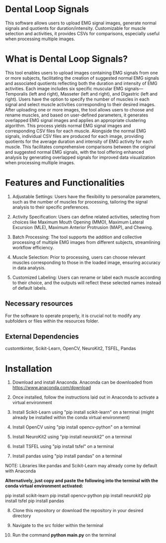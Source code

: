 # Dental Loop Signals

This software allows users to upload EMG signal images, generate normal signals and quotients for duration/intensity. Customizable for muscle selection and activities, it provides CSVs for comparisons, especially useful when processing multiple images.

# What is Dental Loop Signals?

This tool enables users to upload images containing EMG signals from one or more subjects, facilitating the creation of suggested normal EMG signals and associated quotients reflecting both the duration and intensity of EMG activities. Each image includes six specific muscular EMG signals—Temporalis (left and right), Masseter (left and right), and Digastric (left and right). Users have the option to specify the number of muscles in each signal and select muscle activities corresponding to their desired images. After uploading one or more images, the tool allows users to choose and rename muscles, and based on user-defined parameters, it generates overlapped EMG signal images and applies an appropriate clustering algorithm. This process yields normal EMG signal images and corresponding CSV files for each muscle. Alongside the normal EMG signals, individual CSV files are produced for each image, providing quotients for the average duration and intensity of EMG activity for each muscle. This facilitates comprehensive comparisons between the original and suggested normal EMG signals, with the tool offering enhanced analysis by generating overlapped signals for improved data visualization when processing multiple images.

# Features and Functionalities

1. Adjustable Settings: Users have the flexibility to personalize parameters, such as the number of muscles for processing, tailoring the signal analysis to their specific preferences.

2. Activity Specification: Users can define related activities, selecting from choices like Maximum Mouth Opening (MMO), Maximum Lateral Excursion (MLE), Maximum Anterior Protrusion (MAP), and Chewing.

3. Batch Processing: The tool supports the addition and collective processing of multiple EMG images from different subjects, streamlining workflow efficiency.

4. Muscle Selection: Prior to processing, users can choose relevant muscles corresponding to those in the loaded image, ensuring accuracy in data analysis.

5. Customized Labeling: Users can rename or label each muscle according to their choice, and the outputs will reflect these selected names instead of default labels.

## Necessary resources

For the software to operate properly, it is crucial not to modify any subfolders or files within the resources folder.

## External Dependencies

customtkinter, Scikit-Learn, OpenCV, NeuroKit2, TSFEL, Pandas

# Installation

1. Download and install Anaconda. Anaconda can be downloaded from https://www.anaconda.com/download

2. Once installed, follow the instructions laid out in Anaconda to activate a virtual environment

3. Install Scikit-Learn using "pip install scikit-learn" on a terminal (might already be installed within the conda virtual environment)

4. Install OpenCV using "pip install opencv-python" on a terminal

5. Install NeuroKit2 using "pip install neurokit2" on a terminal

6. Install TSFEL using "pip install tsfel" on a terminal

7. Install pandas using "pip install pandas" on a terminal

NOTE: Libraries like pandas and Scikit-Learn may already come by default with Anaconda

**Alternatively, just copy and paste the following into the terminal with the conda virtual environment activated:**

pip install scikit-learn
pip install opencv-python
pip install neurokit2
pip install tsfel
pip install pandas

8. Clone this repository or download the repository in your desired directory

9. Navigate to the src folder within the terminal

10. Run the command **python main.py** on the terminal
